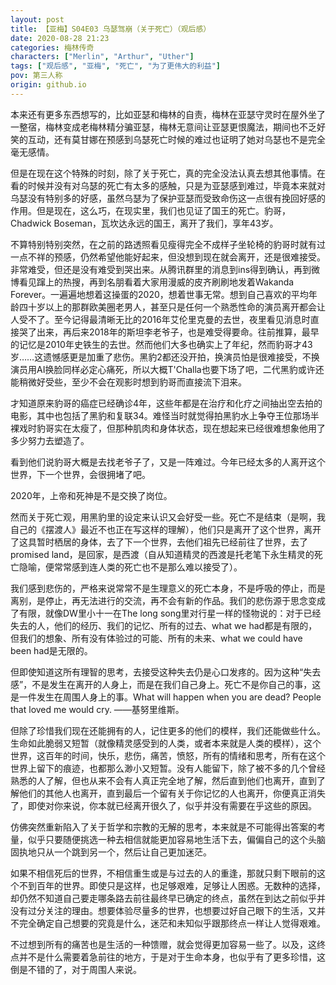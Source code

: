 ```yaml
---
layout: post
title: 【亚梅】S04E03 乌瑟驾崩（关于死亡）（观后感）
date: 2020-08-28 21:23
categories: 梅林传奇
characters: ["Merlin", "Arthur", "Uther"]
tags: ["观后感", "亚梅", "死亡", "为了更伟大的利益"]
pov: 第三人称
origin: github.io
---
```


本来还有更多东西想写的，比如亚瑟和梅林的自责，梅林在亚瑟守灵时在屋外坐了一整宿，梅林变成老梅林精分骗亚瑟，梅林无意间让亚瑟更恨魔法，期间也不乏好笑的互动，还有莫甘娜在预感到乌瑟死亡时候的难过也证明了她对乌瑟也不是完全毫无感情。

但是在现在这个特殊的时刻，除了关于死亡，真的完全没法认真去想其他事情。在看的时候并没有对乌瑟的死亡有太多的感触，只是为亚瑟感到难过，毕竟本来就对乌瑟没有特别多的好感，虽然乌瑟为了保护亚瑟而受致命伤这一点很有挽回好感的作用。但是现在，这么巧，在现实里，我们也见证了国王的死亡。豹哥，Chadwick Boseman，瓦坎达永远的国王，离开了我们，享年43岁。

不算特别特别突然，在之前的路透照看见瘦得完全不成样子坐轮椅的豹哥时就有过一点不祥的预感，仍然希望他能好起来，但没想到现在就会离开，还是很难接受。非常难受，但还是没有难受到哭出来。从腾讯群里的消息到ins得到确认，再到微博看见蹿上的热搜，再到名朋看着大家用漫威的皮齐刷刷地发着Wakanda Forever。一遍遍地想着这操蛋的2020，想着世事无常。想到自己喜欢的平均年龄四十岁以上的那群欧美圈老男人，甚至只是任何一个熟悉性命的演员离开都会让人受不了。至今记得最清晰无比的2016年艾伦里克曼的去世，夜里看见消息时直接哭了出来，再后来2018年的斯坦李老爷子，也是难受得要命。往前推算，最早的记忆是2010年史铁生的去世。然而他们大多也确实上了年纪，然而豹哥才43岁……这遗憾感更是加重了悲伤。黑豹2都还没开拍，换演员怕是很难接受，不换演员用AI换脸同样必定心痛死，所以大概T'Challa也要下场了吧，二代黑豹或许还能稍微好受些，至少不会在观影时想到豹哥而直接流下泪来。

才知道原来豹哥的癌症已经确诊4年，这些年都是在治疗和化疗之间抽出空去拍的电影，其中也包括了黑豹和复联34。难怪当时就觉得拍黑豹水上争夺王位那场半裸戏时豹哥实在太瘦了，但那种肌肉和身体状态，现在想起来已经很难想象他用了多少努力去塑造了。

看到他们说豹哥大概是去找老爷子了，又是一阵难过。今年已经太多的人离开这个世界，下一个世界，会很拥堵了吧。

2020年，上帝和死神是不是交换了岗位。

然而关于死亡观，用黑豹里的设定来认识又会好受一些。死亡不是结束（是啊，我自己的《摆渡人》最近不也正在写这样的理解），他们只是离开了这个世界，离开了这具暂时栖居的身体，去了下一个世界，去他们祖先已经前往了世界，去了promised land，是回家，是西渡（自从知道精灵的西渡是托老笔下永生精灵的死亡隐喻，便常常感到连人类的死亡也不是那么难以接受了）。

我们感到悲伤的，严格来说常常不是生理意义的死亡本身，不是呼吸的停止，而是离别，是停止，再无法进行的交流，再不会有新的作品。我们的悲伤源于思念变成了有限，就像DW里小十一在The long song里对行星一样的怪物说的：对于已经失去的人，他们的经历、我们的记忆、所有的过去、what we had都是有限的，但我们的想象、所有没有体验过的可能、所有的未来、what we could have been had是无限的。

但即使知道这所有理智的思考，去接受这种失去仍是心口发疼的。因为这种“失去感”，不是发生在离开的人身上，而是在我们自己身上。死亡不是你自己的事，这是一件发生在周围人身上的事。What will happen when you are dead? People that loved me would cry. ——基努里维斯。

但除了珍惜我们现在还能拥有的人，记住更多的他们的模样，我们还能做些什么。生命如此脆弱又短暂（就像精灵感受到的人类，或者本来就是人类的模样），这个世界，这百年的时间，快乐，悲伤，痛苦，愤怒，所有的情绪和思考，所有在这个世界上留下的痕迹，也都那么渺小又短暂。没有人能留下，除了被不多的几个曾经熟悉的人了解，但也从来不会有人真正完全地了解，然后直到他们也离开，直到了解他们的其他人也离开，直到最后一个留有关于你记忆的人也离开，你便真正消失了，即使对你来说，你本就已经离开很久了，似乎并没有需要在乎这些的原因。

仿佛突然重新陷入了关于哲学和宗教的无解的思考，本来就是不可能得出答案的考量，似乎只要随便挑选一种去相信就能更加容易地生活下去，偏偏自己的这个头脑固执地只从一个跳到另一个，然后让自己更加迷茫。

如果不相信死后的世界，不相信重生或是与过去的人的重逢，那就只剩下眼前的这个不到百年的世界。即使只是这样，也足够艰难，足够让人困惑。无数种的选择，却仍然不知道自己要走哪条路去前往最终早已确定的终点，虽然在到达之前似乎并没有过分关注的理由。想要体验尽量多的世界，也想要过好自己眼下的生活，又并不完全确定自己想要的究竟是什么，迷茫和未知似乎跟那终点一样让人觉得艰难。

不过想到所有的痛苦也是生活的一种馈赠，就会觉得更加容易一些了。以及，这终点并不是什么需要着急前往的地方，于是对于生命本身，也似乎有了更多珍惜，这倒是不错的了，对于周围人来说。